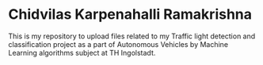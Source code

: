 # Chidvilas Karpenahalli Ramakrishna
This is my repository to upload files related to my Traffic light detection and classification project as a part of Autonomous Vehicles by Machine Learning algorithms subject at TH Ingolstadt.

